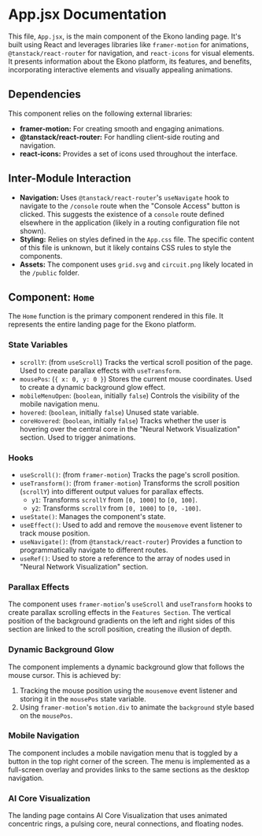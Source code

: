 # App.jsx Documentation

This file, `App.jsx`, is the main component of the Ekono landing page. It's built using React and leverages libraries like `framer-motion` for animations, `@tanstack/react-router` for navigation, and `react-icons` for visual elements. It presents information about the Ekono platform, its features, and benefits, incorporating interactive elements and visually appealing animations.

## Dependencies

This component relies on the following external libraries:

- **framer-motion:** For creating smooth and engaging animations.
- **@tanstack/react-router:** For handling client-side routing and navigation.
- **react-icons:** Provides a set of icons used throughout the interface.

## Inter-Module Interaction

- **Navigation:** Uses `@tanstack/react-router`'s `useNavigate` hook to navigate to the `/console` route when the "Console Access" button is clicked. This suggests the existence of a `console` route defined elsewhere in the application (likely in a routing configuration file not shown).
- **Styling:** Relies on styles defined in the `App.css` file. The specific content of this file is unknown, but it likely contains CSS rules to style the components.
- **Assets:** The component uses `grid.svg` and `circuit.png` likely located in the `/public` folder.

## Component: `Home`

The `Home` function is the primary component rendered in this file. It represents the entire landing page for the Ekono platform.

### State Variables

- `scrollY`: (from `useScroll`) Tracks the vertical scroll position of the page. Used to create parallax effects with `useTransform`.
- `mousePos`: (`{ x: 0, y: 0 }`) Stores the current mouse coordinates. Used to create a dynamic background glow effect.
- `mobileMenuOpen`: (`boolean`, initially `false`) Controls the visibility of the mobile navigation menu.
- `hovered`: (`boolean`, initially `false`) Unused state variable.
- `coreHovered`: (`boolean`, initially `false`) Tracks whether the user is hovering over the central core in the "Neural Network Visualization" section. Used to trigger animations.

### Hooks

- `useScroll()`: (from `framer-motion`) Tracks the page's scroll position.
- `useTransform()`: (from `framer-motion`) Transforms the scroll position (`scrollY`) into different output values for parallax effects.
  - `y1`: Transforms `scrollY` from `[0, 1000]` to `[0, 100]`.
  - `y2`: Transforms `scrollY` from `[0, 1000]` to `[0, -100]`.
- `useState()`: Manages the component's state.
- `useEffect()`: Used to add and remove the `mousemove` event listener to track mouse position.
- `useNavigate()`: (from `@tanstack/react-router`) Provides a function to programmatically navigate to different routes.
- `useRef()`: Used to store a reference to the array of nodes used in "Neural Network Visualization" section.

### Parallax Effects

The component uses `framer-motion`'s `useScroll` and `useTransform` hooks to create parallax scrolling effects in the `Features Section`. The vertical position of the background gradients on the left and right sides of this section are linked to the scroll position, creating the illusion of depth.

### Dynamic Background Glow

The component implements a dynamic background glow that follows the mouse cursor. This is achieved by:

1.  Tracking the mouse position using the `mousemove` event listener and storing it in the `mousePos` state variable.
2.  Using `framer-motion`'s `motion.div` to animate the `background` style based on the `mousePos`.

### Mobile Navigation

The component includes a mobile navigation menu that is toggled by a button in the top right corner of the screen. The menu is implemented as a full-screen overlay and provides links to the same sections as the desktop navigation.

### AI Core Visualization

The landing page contains AI Core Visualization that uses animated concentric rings, a pulsing core, neural connections, and floating nodes.
